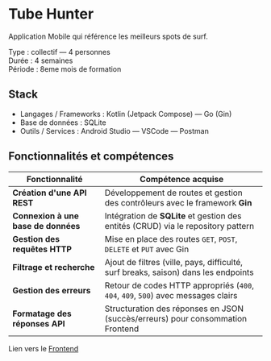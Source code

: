 # Tube Hunter  

Application Mobile qui référence les meilleurs spots de surf.    

Type : collectif — 4 personnes     
Durée : 4 semaines    
Période : 8eme mois de formation   

## Stack  

- Langages / Frameworks : Kotlin (Jetpack Compose) — Go (Gin)     
- Base de données : SQLite  
- Outils / Services : Android Studio — VSCode — Postman   

## Fonctionnalités et compétences

| Fonctionnalité                      | Compétence acquise                                                                 |
| ----------------------------------- | ---------------------------------------------------------------------------------- |
| **Création d'une API REST**         | Développement de routes et gestion des contrôleurs avec le framework **Gin**       |
| **Connexion à une base de données** | Intégration de **SQLite** et gestion des entités (CRUD) via le repository pattern  |
| **Gestion des requêtes HTTP**       | Mise en place des routes `GET`, `POST`, `DELETE` et `PUT` avec Gin                 |
| **Filtrage et recherche**           | Ajout de filtres (ville, pays, difficulté, surf breaks, saison) dans les endpoints |
| **Gestion des erreurs**             | Retour de codes HTTP appropriés (`400`, `404`, `409`, `500`) avec messages clairs  |
| **Formatage des réponses API**      | Structuration des réponses en JSON (succès/erreurs) pour consommation Frontend     |

Lien vers le [Frontend](https://github.com/Nadrojria/Tube_Hunter_Frontend)
